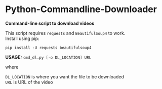 # Python-Commandline-Downloader

**Command-line script to download videos**
  
  
This script requires `requests` and `BeautifulSoup4` to work.   
Install using pip:  

`pip install -U requests beautifulsoup4`

**USAGE:**  `cmd_dl.py [-o DL_LOCATION] URL`  
  
where  
  
`DL_LOCATION` is where you want the file to be downloaded  
`URL` is URL of the video
